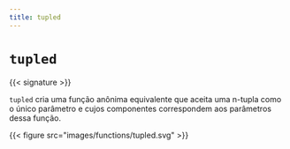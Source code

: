 ```yaml
---
title: tupled
---
```


# `tupled`

{{< signature >}}

`tupled` cria uma função anônima equivalente que aceita uma n-tupla como o único parâmetro e cujos componentes correspondem aos parâmetros dessa função.

{{< figure src="images/functions/tupled.svg" >}}
